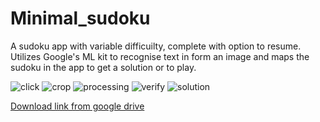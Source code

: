 # Minimal_sudoku
A sudoku app with variable difficuilty, complete with option to resume.
Utilizes Google's ML kit to recognise text in form an image and maps the sudoku in the app to get a solution or to play.


![click](https://drive.google.com/file/d/1SS5ycXxUwmLJoAJlbWRXCv5WZtcKQWfo/view?usp=sharing)
![crop](https://drive.google.com/file/d/1VQEodAC7LT2Nlt7xiisLsWH6Sl9Qh1P_/view?usp=sharing)
![processing](https://drive.google.com/file/d/1CNFe9vZpIR6mok0Z1JT56c_x1iDLzPu4/view?usp=sharing)
![verify](https://drive.google.com/file/d/1uvQd1HW18AyCEP6RKPVj0ofs0CPU_qab/view?usp=sharing)
![solution](https://drive.google.com/file/d/1CNFe9vZpIR6mok0Z1JT56c_x1iDLzPu4/view?usp=sharing)


[Download link from google drive](https://drive.google.com/drive/folders/1DqkszwRxXCly_R-lBvfN54sl8mx5ICJC?usp=sharing)
